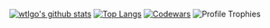 [![wtlgo's github stats](https://github-readme-stats.vercel.app/api?username=wtlgo&count_private=true&show_icons=true&theme=dracula)](https://github.com/anuraghazra/github-readme-stats)
[![Top Langs](https://github-readme-stats.vercel.app/api/top-langs/?username=wtlgo&theme=dracula)](https://github.com/anuraghazra/github-readme-stats)
[![Codewars](https://www.codewars.com/users/MikChan/badges/large)](https://www.codewars.com/users/MikChan)
![Profile Trophies](https://github-profile-trophy.vercel.app/?username=wtlgo&theme=onedark&column=-1)

<!--
**wtlgo/wtlgo** is a ✨ _special_ ✨ repository because its `README.md` (this file) appears on your GitHub profile.

Here are some ideas to get you started:

- 🔭 I’m currently working on ...
- 🌱 I’m currently learning ...
- 👯 I’m looking to collaborate on ...
- 🤔 I’m looking for help with ...
- 💬 Ask me about ...
- 📫 How to reach me: ...
- 😄 Pronouns: ...
- ⚡ Fun fact: ...
-->
